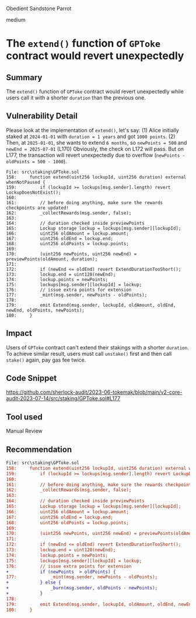 Obedient Sandstone Parrot

medium

# The ````extend()```` function of  ````GPToke```` contract would revert unexpectedly
## Summary
The ````extend()```` function of  ````GPToke```` contract would revert unexpectedly while users call it with a shorter ````duration```` than the previous one.

## Vulnerability Detail
Please look at the implementation of ````extend()````, let's say:
(1) Alice initially staked at ````2024-01-01```` with ````duration = 1 years```` and got ````1000 points````. 
(2) Then, at ````2025-01-01````, she wants to extend  ````6 months````, so ````newPoints = 500```` and ````newEnd = 2025-07-01```` (L170)
Obviously, the check on L172 will pass. But on L177, the transaction will revert unexpectedly due to overflow (````newPoints - oldPoints = 500 - 1000````).
```solidity
File: src\staking\GPToke.sol
158:     function extend(uint256 lockupId, uint256 duration) external whenNotPaused {
159:         if (lockupId >= lockups[msg.sender].length) revert LockupDoesNotExist();
160: 
161:         // before doing anything, make sure the rewards checkpoints are updated!
162:         _collectRewards(msg.sender, false);
163: 
164:         // duration checked inside previewPoints
165:         Lockup storage lockup = lockups[msg.sender][lockupId];
166:         uint256 oldAmount = lockup.amount;
167:         uint256 oldEnd = lockup.end;
168:         uint256 oldPoints = lockup.points;
169: 
170:         (uint256 newPoints, uint256 newEnd) = previewPoints(oldAmount, duration);
171: 
172:         if (newEnd <= oldEnd) revert ExtendDurationTooShort();
173:         lockup.end = uint128(newEnd);
174:         lockup.points = newPoints;
175:         lockups[msg.sender][lockupId] = lockup;
176:         // issue extra points for extension
177:         _mint(msg.sender, newPoints - oldPoints);
178: 
179:         emit Extend(msg.sender, lockupId, oldAmount, oldEnd, newEnd, oldPoints, newPoints);
180:     }

```



## Impact
Users of ````GPToke```` contract can't extend their stakings with a shorter ````duration````. To achieve similar result, users must call ````unstake()```` first and then call ````stake()```` again, pay gas fee twice.

## Code Snippet
https://github.com/sherlock-audit/2023-06-tokemak/blob/main/v2-core-audit-2023-07-14/src/staking/GPToke.sol#L177

## Tool used

Manual Review

## Recommendation
```diff
File: src\staking\GPToke.sol
158:     function extend(uint256 lockupId, uint256 duration) external whenNotPaused {
159:         if (lockupId >= lockups[msg.sender].length) revert LockupDoesNotExist();
160: 
161:         // before doing anything, make sure the rewards checkpoints are updated!
162:         _collectRewards(msg.sender, false);
163: 
164:         // duration checked inside previewPoints
165:         Lockup storage lockup = lockups[msg.sender][lockupId];
166:         uint256 oldAmount = lockup.amount;
167:         uint256 oldEnd = lockup.end;
168:         uint256 oldPoints = lockup.points;
169: 
170:         (uint256 newPoints, uint256 newEnd) = previewPoints(oldAmount, duration);
171: 
172:         if (newEnd <= oldEnd) revert ExtendDurationTooShort();
173:         lockup.end = uint128(newEnd);
174:         lockup.points = newPoints;
175:         lockups[msg.sender][lockupId] = lockup;
176:         // issue extra points for extension
+            if (newPoints  > oldPoints) {
177:             _mint(msg.sender, newPoints - oldPoints);
+            } else {
+                _burn(msg.sender, oldPoints - newPoints);
+            }
178: 
179:         emit Extend(msg.sender, lockupId, oldAmount, oldEnd, newEnd, oldPoints, newPoints);
180:     }

```